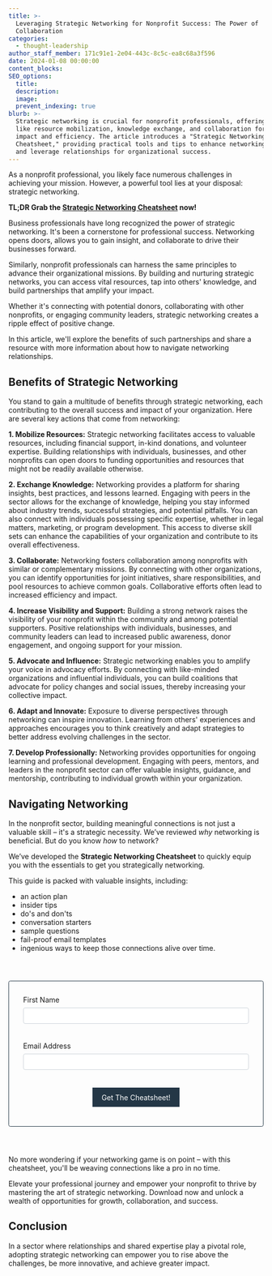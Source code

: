 ```yaml
---
title: >-
  Leveraging Strategic Networking for Nonprofit Success: The Power of
  Collaboration
categories:
  - thought-leadership
author_staff_member: 171c91e1-2e04-443c-8c5c-ea8c68a3f596
date: 2024-01-08 00:00:00
content_blocks:
SEO_options:
  title:
  description:
  image:
  prevent_indexing: true
blurb: >-
  Strategic networking is crucial for nonprofit professionals, offering benefits
  like resource mobilization, knowledge exchange, and collaboration for greater
  impact and efficiency. The article introduces a "Strategic Networking
  Cheatsheet," providing practical tools and tips to enhance networking skills
  and leverage relationships for organizational success.
---
```

As a nonprofit professional, you likely face numerous challenges in achieving your mission. However, a powerful tool lies at your disposal: strategic networking.&nbsp;

**TL;DR Grab the [Strategic Networking Cheatsheet](#navigating-networking) now!**

​​Business professionals have long recognized the power of strategic networking. It's been a cornerstone for professional success. Networking opens doors, allows you to gain insight, and collaborate to drive their businesses forward.&nbsp;

Similarly, nonprofit professionals can harness the same principles to advance their organizational missions. By building and nurturing strategic networks, you can access vital resources, tap into others' knowledge, and build partnerships that amplify your impact.&nbsp;

Whether it's connecting with potential donors, collaborating with other nonprofits, or engaging community leaders, strategic networking creates a ripple effect of positive change.&nbsp;

In this article, we'll explore the benefits of such partnerships and share a resource with more information about how to navigate networking relationships.

## **Benefits of Strategic Networking**

You stand to gain a multitude of benefits through strategic networking, each contributing to the overall success and impact of your organization. Here are several key actions that come from networking:

**1\. Mobilize Resources:** Strategic networking facilitates access to valuable resources, including financial support, in-kind donations, and volunteer expertise. Building relationships with individuals, businesses, and other nonprofits can open doors to funding opportunities and resources that might not be readily available otherwise.

**2\. Exchange Knowledge:** Networking provides a platform for sharing insights, best practices, and lessons learned. Engaging with peers in the sector allows for the exchange of knowledge, helping you stay informed about industry trends, successful strategies, and potential pitfalls. You can also connect with individuals possessing specific expertise, whether in legal matters, marketing, or program development. This access to diverse skill sets can enhance the capabilities of your organization and contribute to its overall effectiveness.

**3\. Collaborate:** Networking fosters collaboration among nonprofits with similar or complementary missions. By connecting with other organizations, you can identify opportunities for joint initiatives, share responsibilities, and pool resources to achieve common goals. Collaborative efforts often lead to increased efficiency and impact.

**4\. Increase Visibility and Support:** Building a strong network raises the visibility of your nonprofit within the community and among potential supporters. Positive relationships with individuals, businesses, and community leaders can lead to increased public awareness, donor engagement, and ongoing support for your mission.

**5\. Advocate and Influence:** Strategic networking enables you to amplify your voice in advocacy efforts. By connecting with like-minded organizations and influential individuals, you can build coalitions that advocate for policy changes and social issues, thereby increasing your collective impact.

**6\. Adapt and Innovate:** Exposure to diverse perspectives through networking can inspire innovation. Learning from others' experiences and approaches encourages you to think creatively and adapt strategies to better address evolving challenges in the sector.

**7\. Develop Professionally:** Networking provides opportunities for ongoing learning and professional development. Engaging with peers, mentors, and leaders in the nonprofit sector can offer valuable insights, guidance, and mentorship, contributing to individual growth within your organization.

## **Navigating Networking**

In the nonprofit sector, building meaningful connections is not just a valuable skill – it's a strategic necessity. We’ve reviewed *why* networking is beneficial. But do you know *how* to network?

We’ve developed the **Strategic Networking Cheatsheet** to quickly equip you with the essentials to get you strategically networking.

This guide is packed with valuable insights, including:

- an action plan
- insider tips
- do's and don'ts
- conversation starters
- sample questions
- fail-proof email templates
- ingenious ways to keep those connections alive over time.

<style>
  form {
    border: 1px solid #243746;
    border-radius: 0.25em;
    padding: 2em;
    margin: 4em 0em;
  }

  label {
    width: 100%;
    font-size: var(--content-font-size);
  }

  textarea, input[type=text] {
    font-size: var(--content-font-size);
    padding: 0.5em;
    margin-top: 0.5em;
    margin-bottom: 1.5em;
    border: 1px solid #ced4da;
    border-radius: 4px;
    width: 100%;
  }

  input[type=submit] {
    display: block;
    background-color: #243746;
    border: none;
    color: white;
    font-size: calc(var(--content-font-size) * 1.1);
    font-family: var(--headings-fonts);
    padding: 0.75em 1.25em;
    margin: 10px auto;
  }
</style>

<form method="post" action="/form-success" data-type="async-form">
  <label>First Name</label>
  <input type="text" name="first_name" required><!-- first_name - required -->

  <label>Email Address</label>
  <input type="text" name="email" required><!-- email - required -->

  <input type="hidden" name="_subject" value="Strategic Networking Cheatsheet">

  <input type="hidden" name="inbox_key" value="zapier-inbox"><!-- required -->
  <input type="hidden" name="_to" value="ricky@missionmet.com"><!-- _to - send the full content to - strongly recommended -->

  <input type="text" name="_gotcha" style="display: none;"><!-- poor man's captcha - required -->

  <input type="hidden" name="_add_to_sendgrid_list" value="Strategic Networking Cheatsheet"><!-- _to - send the full content to - strongly recommended -->
  <input type="hidden" name="_success_message" value="Thank you! Check your email for the cheatsheet!"> <!-- optional - there are sensible defaults -->
  <input type="hidden" name="_failure_message" value="I'm sorry, but something didn't work. Can you refresh and try again?"> <!-- optional - there are sensible defaults -->

  <input type="submit" value="Get The Cheatsheet!">
</form>

No more wondering if your networking game is on point – with this cheatsheet, you'll be weaving connections like a pro in no time.

Elevate your professional journey and empower your nonprofit to thrive by mastering the art of strategic networking. Download now and unlock a wealth of opportunities for growth, collaboration, and success.

## **Conclusion**

In a sector where relationships and shared expertise play a pivotal role, adopting strategic networking can empower you to rise above the challenges, be more innovative, and achieve greater impact.
